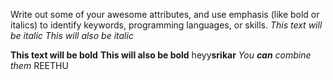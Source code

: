 Write out some of your awesome attributes, and use emphasis (like bold or italics) to identify keywords, programming languages, or skills.
*This text will be italic*
_This will also be italic_

**This text will be bold**
__This will also be bold__
heyy**srikar**
_You **can** combine them_
REETHU

